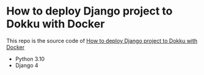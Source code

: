 # How to deploy Django project to Dokku with Docker

This repo is the source code of [How to deploy Django project to Dokku with Docker](https://www.accordbox.com/blog/how-deploy-django-project-dokku-docker/)

* Python 3.10
* Django 4

